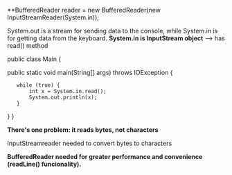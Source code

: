 **BufferedReader reader = new BufferedReader(new InputStreamReader(System.in));  

System.out is a stream for sending data to the console, while System.in is for getting data from the keyboard.
**System.in is InputStream object**  --> has read() method

public class Main {

   public static void main(String[] args) throws IOException {

       while (true) {
           int x = System.in.read();
           System.out.println(x);
       }
   }
}


**There's one problem: it reads bytes, not characters**

InputStreamreader needed to convert bytes to characters



**BufferedReader needed for greater performance and convenience (readLine() funcionality).**




















